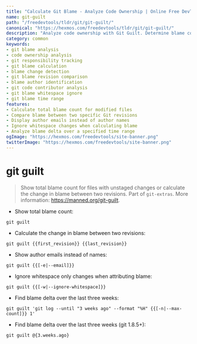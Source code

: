 ```yaml
---
title: "Calculate Git Blame - Analyze Code Ownership | Online Free DevTools by Hexmos"
name: git-guilt
path: "/freedevtools/tldr/git/git-guilt/"
canonical: "https://hexmos.com/freedevtools/tldr/git/git-guilt/"
description: "Analyze code ownership with Git Guilt. Determine blame count and track changes between revisions easily. Free online tool, no registration required."
category: common
keywords:
- git blame analysis
- code ownership analysis
- git responsibility tracking
- git blame calculation
- blame change detection
- git blame revision comparison
- blame author identification
- git code contributor analysis
- git blame whitespace ignore
- git blame time range
features:
- Calculate total blame count for modified files
- Compare blame between two specific Git revisions
- Display author emails instead of author names
- Ignore whitespace changes when calculating blame
- Analyze blame delta over a specified time range
ogImage: "https://hexmos.com/freedevtools/site-banner.png"
twitterImage: "https://hexmos.com/freedevtools/site-banner.png"
---
```


# git guilt

> Show total blame count for files with unstaged changes or calculate the change in blame between two revisions.
> Part of `git-extras`.
> More information: <https://manned.org/git-guilt>.

- Show total blame count:

`git guilt`

- Calculate the change in blame between two revisions:

`git guilt {{first_revision}} {{last_revision}}`

- Show author emails instead of names:

`git guilt {{[-e|--email]}}`

- Ignore whitespace only changes when attributing blame:

`git guilt {{[-w|--ignore-whitespace]}}`

- Find blame delta over the last three weeks:

`git guilt 'git log --until "3 weeks ago" --format "%H" {{[-n|--max-count]}} 1'`

- Find blame delta over the last three weeks (git 1.8.5+):

`git guilt @{3.weeks.ago}`
